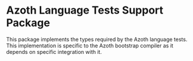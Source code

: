 # Azoth Language Tests Support Package

This package implements the types required by the Azoth language tests. This implementation is specific to the Azoth bootstrap compiler as it depends on specific integration with it.
